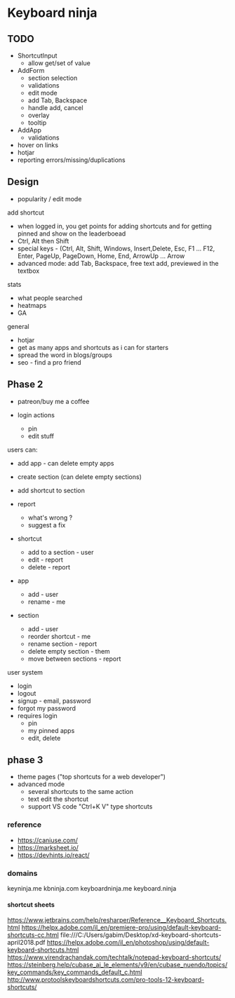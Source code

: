 # Keyboard ninja

## TODO

- ShortcutInput
  - allow get/set of value
- AddForm
  - section selection
  - validations
  - edit mode
  - add Tab, Backspace
  - handle add, cancel
  - overlay
  - tooltip
- AddApp
  - validations
- hover on links
- hotjar
- reporting errors/missing/duplications

## Design

- popularity / edit mode

add shortcut

- when logged in, you get points for adding shortcuts and for getting pinned and show on the leaderboead
- Ctrl, Alt then Shift
- special keys - (Ctrl, Alt, Shift, Windows, Insert,Delete, Esc, F1 ... F12, Enter, PageUp, PageDown, Home, End, ArrowUp ... Arrow
- advanced mode: add Tab, Backspace, free text add, previewed in the textbox

stats

- what people searched
- heatmaps
- GA

general

- hotjar
- get as many apps and shortcuts as i can for starters
- spread the word in blogs/groups
- seo - find a pro friend

## Phase 2

- patreon/buy me a coffee

- login actions
  - pin
  - edit stuff

users can:

- add app - can delete empty apps
- create section (can delete empty sections)
- add shortcut to section
- report

  - what's wrong ?
  - suggest a fix

- shortcut
  - add to a section - user
  - edit - report
  - delete - report
- app
  - add - user
  - rename - me
- section
  - add - user
  - reorder shortcut - me
  - rename section - report
  - delete empty section - them
  - move between sections - report

user system

- login
- logout
- signup - email, password
- forgot my password
- requires login
  - pin
  - my pinned apps
  - edit, delete

## phase 3

- theme pages ("top shortcuts for a web developer")
- advanced mode
  - several shortcuts to the same action
  - text edit the shortcut
  - support VS code "Ctrl+K V" type shortcuts

### reference

- https://caniuse.com/
- https://marksheet.io/
- https://devhints.io/react/

### domains

keyninja.me
kbninja.com
keyboardninja.me
keyboard.ninja

#### shortcut sheets

https://www.jetbrains.com/help/resharper/Reference__Keyboard_Shortcuts.html
https://helpx.adobe.com/il_en/premiere-pro/using/default-keyboard-shortcuts-cc.html
file:///C:/Users/gabim/Desktop/xd-keyboard-shortcuts-april2018.pdf
https://helpx.adobe.com/il_en/photoshop/using/default-keyboard-shortcuts.html
https://www.virendrachandak.com/techtalk/notepad-keyboard-shortcuts/
https://steinberg.help/cubase_ai_le_elements/v9/en/cubase_nuendo/topics/key_commands/key_commands_default_c.html
http://www.protoolskeyboardshortcuts.com/pro-tools-12-keyboard-shortcuts/
